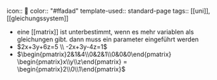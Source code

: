 icon:: 🔻
color:: "#ffadad"
template-used:: standard-page
tags:: [[uni]], [[gleichungssystem]]

- eine [[matrix]] ist unterbestimmt, wenn es mehr variablen als gleichungen gibt. dann muss ein parameter eingeführt werden
- $2x+3y+6z=5 \\ -2x+3y-4z=1$
- $\begin{pmatrix}2&1&4\\0&2&1\\0&0&0\end{pmatrix} \begin{pmatrix}x\\y\\z\end{pmatrix} = \begin{pmatrix}2\\0\\1\end{pmatrix}$